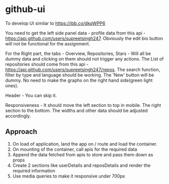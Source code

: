 # github-ui
To develop UI similar to https://ibb.co/dkqWPP6


You need to get the left side panel data - profile data from this api - https://api.github.com/users/supreetsingh247. Obviously the edit bio button will not be functional for the assignment.

For the Right part, the tabs - Overview, Repositories, Stars - Will all be dummy data and clicking on them should not trigger any actions. The List of repositories should come from this api - https://api.github.com/users/supreetsingh247/repos. The search function, filter by type and language should be working. The 'New' button will be dummy. No need to make the graphs on the right hand side(green light ones).

Header - You can skip it.

Responsiveness - It should move the left section to top in mobile. The right section to the bottom. The widths and other data should be adjusted accordingly.


## Approach
1. On load of application, land the app on / route and load the container. 
2. On mounting of the container, call apis for the required data
3. Append the data fetched from apis to store and pass them down as props
4. Create 2 sections like userDetails and reposDetails and render the required information
5. Use media queries to make it responsive under 700px
